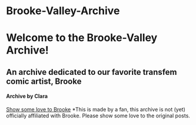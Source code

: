 # Brooke-Valley-Archive
<h1>Welcome to the Brooke-Valley Archive!</h1>
  <h2>An archive dedicated to our favorite transfem comic artist, Brooke</h2>
    <h4>Archive by Clara</h4>
<a href=https://www.reddit.com/user/Brooke-Valley>Show some love to Brooke</a>
*This is made by a fan, this archive is not (yet) officially affiliated with Brooke. Please show some love to the original posts.
